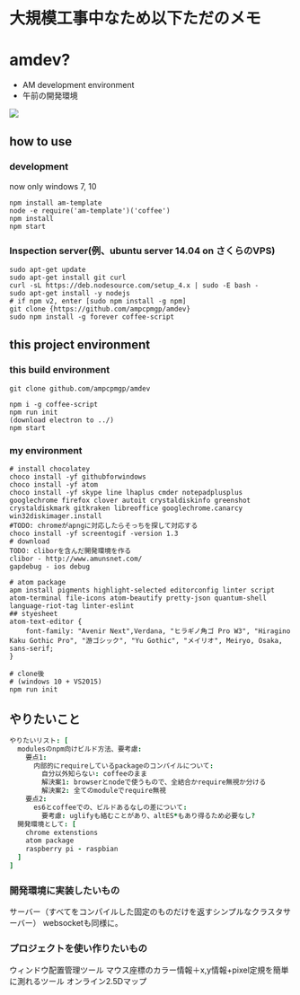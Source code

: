 # 大規模工事中なため以下ただのメモ


# amdev?
* AM development environment
* 午前の開発環境

![](data/Animation.gif)

## how to use
### development
now only windows 7, 10
```
npm install am-template
node -e require('am-template')('coffee')
npm install
npm start
```

### Inspection server(例、ubuntu server 14.04 on さくらのVPS)
```
sudo apt-get update
sudo apt-get install git curl
curl -sL https://deb.nodesource.com/setup_4.x | sudo -E bash -
sudo apt-get install -y nodejs
# if npm v2, enter [sudo npm install -g npm]
git clone {https://github.com/ampcpmgp/amdev}
sudo npm install -g forever coffee-script
```


## this project environment
### this build environment
```
git clone github.com/ampcpmgp/amdev

npm i -g coffee-script
npm run init
(download electron to ../)
npm start
```

### my environment

```
# install chocolatey
choco install -yf githubforwindows
choco install -yf atom
choco install -yf skype line lhaplus cmder notepadplusplus googlechrome firefox clover autoit crystaldiskinfo greenshot crystaldiskmark gitkraken libreoffice googlechrome.canarcy win32diskimager.install
#TODO: chromeがapngに対応したらそっちを探して対応する
choco install -yf screentogif -version 1.3
# download
TODO: cliborを含んだ開発環境を作る
clibor - http://www.amunsnet.com/
gapdebug - ios debug

# atom package
apm install pigments highlight-selected editorconfig linter script atom-terminal file-icons atom-beautify pretty-json quantum-shell language-riot-tag linter-eslint
## styesheet
atom-text-editor {
    font-family: "Avenir Next",Verdana, "ヒラギノ角ゴ Pro W3", "Hiragino Kaku Gothic Pro", "游ゴシック", "Yu Gothic", "メイリオ", Meiryo, Osaka, sans-serif;
}

# clone後
# (windows 10 + VS2015)
npm run init
```

## やりたいこと
```coffee
やりたいリスト: [
  modulesのnpm向けビルド方法、要考慮:
    要点1:
      内部的にrequireしているpackageのコンパイルについて:
        自分以外知らない: coffeeのまま
        解決案1: browserとnodeで使うもので、全結合かrequire無視か分ける
        解決案2: 全てのmoduleでrequire無視
    要点2:
      es6とcoffeeでの、ビルドあるなしの差について:
        要考慮: uglifyも絡むことがあり、altES*もあり得るため必要なし?
  開発環境として: [
    chrome extenstions
    atom package
    raspberry pi - raspbian
  ]
]
```

### 開発環境に実装したいもの
サーバー（すべてをコンパイルした固定のものだけを返すシンプルなクラスタサーバー）
websocketも同様に。

### プロジェクトを使い作りたいもの
ウィンドウ配置管理ツール
マウス座標のカラー情報＋x,y情報+pixel定規を簡単に測れるツール
オンライン2.5Dマップ
